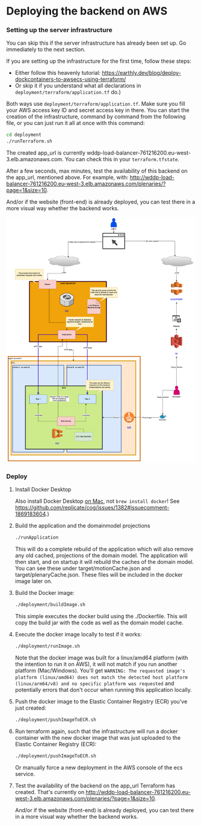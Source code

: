 # Deploying the backend on AWS

### Setting up the server infrastructure

You can skip this if the server infrastructure has already been set up. Go immediately to the next section.

If you are setting up the infrastructure for the first time, follow these steps:
- Either follow this heavenly tutorial: https://earthly.dev/blog/deploy-dockcontainers-to-awsecs-using-terraform/
- Or skip it if you understand what all declarations in `deployment/terraform/application.tf` do.)

Both ways use `deployment/terraform/application.tf`. Make sure you fill your AWS access key ID and secret access key in there.
You can start the creation of the infrastructure, command by command from the following file,
or you can just run it all at once with this command:

   ```bash
   cd deployment
   ./runTerraform.sh
   ```

The created app_url is currently wddp-load-balancer-761216200.eu-west-3.elb.amazonaws.com.
You can check this in your `terraform.tfstate`.

After a few seconds, max minutes, test the availability of this backend on the app_url, mentioned above.
For example, with: http://wddp-load-balancer-761216200.eu-west-3.elb.amazonaws.com/plenaries/?page=1&size=10.

And/or if the website (front-end) is already deployed, you can test there in a more visual way whether the backend works.


![Cloud infrastructure](./img/deployment-architecture.png) 

### Deploy

1. Install Docker Desktop

   Also install Docker Desktop [on Mac](https://docs.docker.com/desktop/install/mac-install/), not `brew install docker`!
   See https://github.com/replicate/cog/issues/1382#issuecomment-1869183604.)

2. Build the application and the domainmodel projections
   ```bash
   ./runApplication
   ```
   This will do a complete rebuild of the application which will also remove any old cached, projections of the domain model. The application will then start, and on startup it will rebuild the caches of the domain model. You can see these under target/motionCache.json and target/plenaryCache.json. These files will be included in the docker image later on.
 
3. Build the Docker image:

   ```bash
   ./deployment/buildImage.sh
   ```
    This simple executes the docker build using the ./Dockerfile. This will copy the build jar with the code as well as the domain model cache.

5. Execute the docker image locally to test if it works:

   ```bash
   ./deployment/runImage.sh
   ```

   Note that the docker image was built for a linux/amd64 platform (with the intention to run it on AWS), it will not match if you run another
   platform (Mac/Windows). You'll get `WARNING: The requested image's platform (linux/amd64) does not match the detected host platform
   (linux/arm64/v8) and no specific platform was requested` and potentially errors that don't occur when running this application locally.

5. Push the docker image to the Elastic Container Registry (ECR) you've just created:

   ```bash
   ./deployment/pushImageToECR.sh
   ```

6. Run terraform again, such that the infrastructure will run a docker container with the new docker image that was just uploaded to the
   Elastic Container Registry (ECR):

   ```bash
   ./deployment/pushImageToECR.sh
   ```
    Or manually force a new deployment in the AWS console of the ecs service.

7. Test the availability of the backend on the app_url Terraform has created.
   That's currently on http://wddp-load-balancer-761216200.eu-west-3.elb.amazonaws.com/plenaries/?page=1&size=10.

   And/or if the website (front-end) is already deployed, you can test there in a more visual way whether the backend works.
